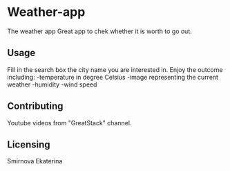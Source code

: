 # Weather-app
The weather app
Great app to chek whether it is worth to go out.

## Usage

Fill in the search box the city name you are interested in. Enjoy the outcome including:
-temperature in degree Celsius 
-image representing the current weather
-humidity
-wind speed

## Contributing
Youtube videos from "GreatStack" channel.

## Licensing 
Smirnova Ekaterina



